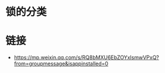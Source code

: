 # 锁的分类

# 链接

- https://mp.weixin.qq.com/s/RQ8bMXU6EbZOYxIsmwVPxQ?from=groupmessage&isappinstalled=0